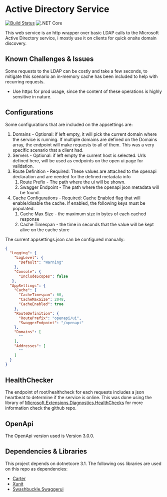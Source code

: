 # Active Directory Service

[![Build Status](https://dev.azure.com/jaxelr0433/ActiveDirectoryService/_apis/build/status/Jaxelr.ActiveDirectory?branchName=master)](https://dev.azure.com/jaxelr0433/ActiveDirectoryService/_build/latest?definitionId=1&branchName=master) ![.NET Core](https://github.com/Jaxelr/ActiveDirectory/workflows/.NET%20Core/badge.svg?branch=master)

This web service is an http wrapper over basic LDAP calls to the Microsoft Active Directory service, i mostly use it on clients for quick onsite domain discovery.

## Known Challenges & Issues

Some requests to the LDAP can be costly and take a few seconds, to mitigate this scenario an in-memory cache has been included to help with recurring requests.

- Use https for prod usage, since the content of these operations is highly sensitive in nature.

## Configurations

Some configurations that are included on the appsettings are:

1. Domains - Optional: if left empty, it will pick the current domain where the service is running. If multiple domains are defined on the Domains array, the endpoint will make requests to all of them. This was a very specific scenario that a client had.
1. Servers - Optional: if left empty the current host is selected. Urls defined here, will be used as endpoints on the open ui page for validation.
1. Route Definition - Required: These values are attached to the openapi declaration and are needed for the defined metadata info
   1. Route Prefix - The path where the ui will be shown.
   1. Swagger Endpoint - The path where the openapi json metadata will be found.
1. Cache Configurations - Required: Cache Enabled flag that will enable/disable the cache. If enabled, the following keys must be populated.
   1. Cache Max Size - the maximum size in bytes of each cached response
   1. Cache Timespan - the time in seconds that the value will be kept alive on the cache store

The current appsettings.json can be configured manually:

```json
{
  "Logging": {
    "LogLevel": {
      "Default": "Warning"
    },
    "Console": {
      "IncludeScopes": false
   },
  "AppSettings": {
    "Cache": {
      "CacheTimespan": 60,
      "CacheMaxSize": 2048,
      "CacheEnabled": true
    },
    "RouteDefinition": {
      "RoutePrefix": "openapi/ui",
      "SwaggerEndpoint": "/openapi"
    },
    "Domains": [
      ""
    ],
    "Addresses": [
      ""
    ]
  }
}
```

## HealthChecker

The endpoint of root/healthcheck for each requests includes a json heartbeat to determine if the service is online. This was done using the library of [Microsoft.Extensions.Diagnostics.HealthChecks](https://github.com/dotnet/aspnetcore/tree/master/src/HealthChecks) for more information check the github repo.

## OpenApi

The OpenApi version used is Version 3.0.0.

## Dependencies & Libraries

This project depends on dotnetcore 3.1. The following oss libraries are used on this repo as dependencies:

- [Carter](https://github.com/CarterCommunity/Carter)
- [Xunit](https://github.com/xunit/xunit)
- [Swashbuckle.Swaggerui](https://github.com/domaindrivendev/Swashbuckle)

